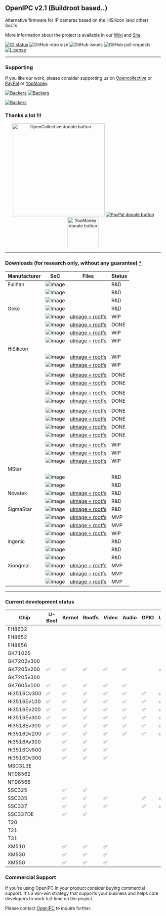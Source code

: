 ## OpenIPC v2.1 (Buildroot based..)

Alternative firmware for IP cameras based on the HiSilicon (and other) SoC's

More information about the project is available in our [Wiki](https://github.com/OpenIPC/openipc-2.1/wiki) and [Site](https://openipc.org)

[![CI status](https://img.shields.io/github/downloads/OpenIPC/openipc-2.1/total.svg)](https://github.com/OpenIPC/openipc-2.1/releases)
![GitHub repo size](https://img.shields.io/github/repo-size/OpenIPC/openipc-2.1)
![GitHub issues](https://img.shields.io/github/issues/OpenIPC/openipc-2.1)
![GitHub pull requests](https://img.shields.io/github/issues-pr/OpenIPC/openipc-2.1)
[![License](https://img.shields.io/github/license/OpenIPC/openipc-2.1)](https://opensource.org/licenses/MIT)

-----

### Supporting

If you like our work, please consider supporting us on [Opencollective](https://opencollective.com/openipc/contribute/backer-14335/checkout) or [PayPal](https://www.paypal.com/donate/?hosted_button_id=C6F7UJLA58MBS) or [YooMoney](https://openipc.org/donation/yoomoney.html). 

[![Backers](https://opencollective.com/openipc/tiers/backer/badge.svg?label=backer&color=brightgreen)](https://opencollective.com/openipc)
[![Backers](https://opencollective.com/openipc/tiers/badge.svg)](https://opencollective.com/openipc)

[![Backers](https://opencollective.com/openipc/tiers/backer.svg?avatarHeight=36)](https://opencollective.com/openipc#support)

### Thanks a lot !!!

<p align="center">
<a href="https://opencollective.com/openipc/contribute/backer-14335/checkout" target="_blank"><img src="https://opencollective.com/webpack/donate/button@2x.png?color=blue" width="300" alt="OpenCollective donate button" /></a>
<a href="https://www.paypal.com/donate/?hosted_button_id=C6F7UJLA58MBS"><img src="https://www.paypalobjects.com/en_US/IT/i/btn/btn_donateCC_LG.gif" alt="PayPal donate button" /> </a>
<a href="https://openipc.org/donation/yoomoney.html"><img src="https://yoomoney.ru/transfer/balance-informer/balance?id=596194605&key=291C29A811B500D7" width="100" alt="YooMoney donate button" /> </a>
</p>

-----

### Downloads (for research only, without any guarantee) <a href="#commercial">*</a>

| Manufacturer | SoC | Files | Status |
|--------------|-----|-------|--------|
|Fullhan  |![Image](https://img.shields.io/static/v1?label=FH8632&message=help%20needed&color=5500ff&logo=github)  | | R&D   |
|         |![Image](https://github.com/OpenIPC/openipc-2.1/actions/workflows/fh8852_images.yml/badge.svg)          | | R&D   |
|         |![Image](https://github.com/OpenIPC/openipc-2.1/actions/workflows/fh8856_images.yml/badge.svg)          | | R&D   |
|Goke     |![Image](https://github.com/OpenIPC/openipc-2.1/actions/workflows/gk7102s_images.yml/badge.svg)         | | R&D   |
|         |![Image](https://github.com/OpenIPC/openipc-2.1/actions/workflows/gk7202v300_images.yml/badge.svg)      |[uImage + rootfs](https://github.com/OpenIPC/openipc-2.1/releases/download/latest/openipc.gk7202v300-br.tgz) | WIP  |
|         |![Image](https://github.com/OpenIPC/openipc-2.1/actions/workflows/gk7205v200_images.yml/badge.svg)      |[uImage + rootfs](https://github.com/OpenIPC/openipc-2.1/releases/download/latest/openipc.gk7205v200-br.tgz) | DONE |
|         |![Image](https://github.com/OpenIPC/openipc-2.1/actions/workflows/gk7205v300_images.yml/badge.svg)      |[uImage + rootfs](https://github.com/OpenIPC/openipc-2.1/releases/download/latest/openipc.gk7205v300-br.tgz) | WIP  |
|         |![Image](https://github.com/OpenIPC/openipc-2.1/actions/workflows/gk7605v100_images.yml/badge.svg)      |[uImage + rootfs](https://github.com/OpenIPC/openipc-2.1/releases/download/latest/openipc.gk7605v100-br.tgz) | WIP  |
|HiSilicon|                                                                                                        | |       |
|         |![Image](https://github.com/OpenIPC/openipc-2.1/actions/workflows/hi3516av100_images.yml/badge.svg)     |[uImage + rootfs](https://github.com/OpenIPC/openipc-2.1/releases/download/latest/openipc.hi3516av100-br.tgz)| WIP  |
|         |![Image](https://github.com/OpenIPC/openipc-2.1/actions/workflows/hi3516dv100_images.yml/badge.svg)     |[uImage + rootfs](https://github.com/OpenIPC/openipc-2.1/releases/download/latest/openipc.hi3516dv100-br.tgz)| WIP  |
|         |                                                                                                        |                                                                                                             |      |
|         |![Image](https://github.com/OpenIPC/openipc-2.1/actions/workflows/hi3516cv200_images.yml/badge.svg)     |[uImage + rootfs](https://github.com/OpenIPC/openipc-2.1/releases/download/latest/openipc.hi3516cv200-br.tgz)| DONE |
|         |![Image](https://github.com/OpenIPC/openipc-2.1/actions/workflows/hi3518ev200_images.yml/badge.svg)     |[uImage + rootfs](https://github.com/OpenIPC/openipc-2.1/releases/download/latest/openipc.hi3518ev200-br.tgz)| DONE |
|         |                                                                                                        |                                                                                                             |      |
|         |![Image](https://github.com/OpenIPC/openipc-2.1/actions/workflows/hi3516cv300_images.yml/badge.svg)     |[uImage + rootfs](https://github.com/OpenIPC/openipc-2.1/releases/download/latest/openipc.hi3516cv300-br.tgz)| DONE |
|         |![Image](https://github.com/OpenIPC/openipc-2.1/actions/workflows/hi3516ev100_images.yml/badge.svg)     |[uImage + rootfs](https://github.com/OpenIPC/openipc-2.1/releases/download/latest/openipc.hi3516ev100-br.tgz)| DONE |
|         |                                                                                                        |                                                                                                             |      |
|         |![Image](https://github.com/OpenIPC/openipc-2.1/actions/workflows/hi3516ev300_images.yml/badge.svg)     |[uImage + rootfs](https://github.com/OpenIPC/openipc-2.1/releases/download/latest/openipc.hi3516ev300-br.tgz)| DONE |
|         |![Image](https://github.com/OpenIPC/openipc-2.1/actions/workflows/hi3516ev200_images.yml/badge.svg)     |[uImage + rootfs](https://github.com/OpenIPC/openipc-2.1/releases/download/latest/openipc.hi3516ev200-br.tgz)| DONE |
|         |![Image](https://github.com/OpenIPC/openipc-2.1/actions/workflows/hi3518ev300_images.yml/badge.svg)     |[uImage + rootfs](https://github.com/OpenIPC/openipc-2.1/releases/download/latest/openipc.hi3518ev300-br.tgz)| DONE |
|         |![Image](https://github.com/OpenIPC/openipc-2.1/actions/workflows/hi3516dv200_images.yml/badge.svg)     |[uImage + rootfs](https://github.com/OpenIPC/openipc-2.1/releases/download/latest/openipc.hi3516dv200-br.tgz)| DONE |
|         |                                                                                                        |                                                                                                             |      |
|         |![Image](https://github.com/OpenIPC/openipc-2.1/actions/workflows/hi3516cv500_images.yml/badge.svg)     |[uImage + rootfs](https://github.com/OpenIPC/openipc-2.1/releases/download/latest/openipc.hi3516cv500-br.tgz)| WIP  |
|         |![Image](https://github.com/OpenIPC/openipc-2.1/actions/workflows/hi3516av300_images.yml/badge.svg)     |[uImage + rootfs](https://github.com/OpenIPC/openipc-2.1/releases/download/latest/openipc.hi3516av300-br.tgz)| WIP  |
|         |![Image](https://github.com/OpenIPC/openipc-2.1/actions/workflows/hi3516dv300_images.yml/badge.svg)     |[uImage + rootfs](https://github.com/OpenIPC/openipc-2.1/releases/download/latest/openipc.hi3516dv300-br.tgz)| WIP  |
|MStar    |                                                                                                        | |       |
|         |![Image](https://img.shields.io/static/v1?label=MSC313E&message=help%20needed&color=5500ff&logo=github) | | R&D   |
|         |![Image](https://img.shields.io/static/v1?label=MSC316D&message=help%20needed&color=5500ff&logo=github) | | R&D   |
|Novatek  |![Image](https://github.com/OpenIPC/openipc-2.1/actions/workflows/nt98562_images.yml/badge.svg)         |[uImage + rootfs](https://github.com/OpenIPC/openipc-2.1/releases/download/latest/openipc.nt98562-br.tgz)    | R&D  |
|         |![Image](https://github.com/OpenIPC/openipc-2.1/actions/workflows/nt98566_images.yml/badge.svg)         |[uImage + rootfs](https://github.com/OpenIPC/openipc-2.1/releases/download/latest/openipc.nt98566-br.tgz)    | R&D  |
|SigmaStar|![Image](https://github.com/OpenIPC/openipc-2.1/actions/workflows/ssc325_images.yml/badge.svg)          |[uImage + rootfs](https://github.com/OpenIPC/openipc-2.1/releases/download/latest/openipc.ssc325-br.tgz)     | R&D  |
|         |![Image](https://github.com/OpenIPC/openipc-2.1/actions/workflows/ssc335_images.yml/badge.svg)          |[uImage + rootfs](https://github.com/OpenIPC/openipc-2.1/releases/download/latest/openipc.ssc335-br.tgz)     | MVP  |
|         |![Image](https://github.com/OpenIPC/openipc-2.1/actions/workflows/ssc337_images.yml/badge.svg)          |[uImage + rootfs](https://github.com/OpenIPC/openipc-2.1/releases/download/latest/openipc.ssc337-br.tgz)     | MVP  |
|         |![Image](https://github.com/OpenIPC/openipc-2.1/actions/workflows/ssc337de_images.yml/badge.svg)        |[uImage + rootfs](https://github.com/OpenIPC/openipc-2.1/releases/download/latest/openipc.ssc337de-br.tgz)   | WIP  |
|Ingenic  |![Image](https://img.shields.io/static/v1?label=T20&message=help%20needed&color=5500ff&logo=github)     | | R&D   |
|         |![Image](https://img.shields.io/static/v1?label=T21&message=help%20needed&color=5500ff&logo=github)     | | R&D   |
|         |![Image](https://github.com/OpenIPC/openipc-2.1/actions/workflows/t31_images.yml/badge.svg)             | | R&D   |
|Xiongmai |![Image](https://github.com/OpenIPC/openipc-2.1/actions/workflows/xm510_images.yml/badge.svg)           |[uImage + rootfs](https://github.com/OpenIPC/openipc-2.1/releases/download/latest/openipc.xm510-br.tgz)      | MVP  |
|         |![Image](https://github.com/OpenIPC/openipc-2.1/actions/workflows/xm530_images.yml/badge.svg)           |[uImage + rootfs](https://github.com/OpenIPC/openipc-2.1/releases/download/latest/openipc.xm530-br.tgz)      | MVP  |
|         |![Image](https://github.com/OpenIPC/openipc-2.1/actions/workflows/xm550_images.yml/badge.svg)           |[uImage + rootfs](https://github.com/OpenIPC/openipc-2.1/releases/download/latest/openipc.xm550-br.tgz)      | MVP  |

-----

### Current development status

| Chip        | U-Boot | Kernel | Rootfs | Video  | Audio  | GPIO   | USB    | WiFi   | MMC    | IPv6   |
|-------------|--------|--------|--------|--------|--------|--------|--------|--------|--------|--------|
| FH8632      |        |        |        |        |        |        |        |        |        |        |
| FH8852      |        |        |        |        |        |        |        |        |        |        |
| FH8856      |        |        |        |        |        |        |        |        |        |        |
| GK7102S     |        |        |        |        |        |        |        |        |        |        |
| GK7202v300  |        |        |        |        |        |        |        |        |        |        |
| GK7205v200  | ✅               | ✅               | ✅               | ✅               | ✅               |        | ✅               | ✅               |        |        |
| GK7205v300  |        |        |        |        |        |        |        |        |        |        |
| GK7605v100  | ✅               | ✅               | ✅               | ✅               | ✅               |        |        |        |        |        |
| Hi3516Cv300 | ✅               | ✅               | ✅               | ✅               | ✅               | ✅               | ✅               | ✅               | ✅               | ✅               |
| Hi3516Ev100 | ✅               | ✅               | ✅               | ✅               | ✅               | ✅               | ✅               | ✅               | ✅               | ✅               |
| Hi3516Ev200 | ✅               | ✅               | ✅               | ✅               | ✅               | ✅               | ✅               | ✅               | ✅               | ✅               |
| Hi3516Ev300 | ✅               | ✅               | ✅               | ✅               | ✅               | ✅               | ✅               | ✅               | ✅               | ✅               |
| Hi3518Ev300 | ✅               | ✅               | ✅               | ✅               | ✅               | ✅               | ✅               | ✅               | ✅               | ✅               |
| Hi3516Dv200 | ✅               | ✅               | ✅               | ✅               | ✅               | ✅               | ✅               | ✅               | ✅               | ✅               |
| Hi3516Av300 |        | ✅               | ✅               | ✅               |        |        |        |        |        |        |
| Hi3516Cv500 |        | ✅               | ✅               | ✅               |        |        |        |        |        |        |
| Hi3516Dv300 |        | ✅               | ✅               | ✅               |        |        |        |        |        |        |
| MSC313E     |        |        |        |        |        |        |        |        |        |        |
| NT98562     |        |        |        |        |        |        |        |        |        |        |
| NT98566     |        |        |        |        |        |        |        |        |        |        |
| SSC325      |        | ✅               | ✅               |        |        |        |        |        |        |        |
| SSC335      |        | ✅               | ✅               | ✅               |        | ✅               | ✅               |        | ✅               |        |
| SSC337      |        | ✅               | ✅               | ✅               |        | ✅               | ✅               |        | ✅               |        |
| SSC337DE    |        | ✅               | ✅               |        |        |        |        |        |        |        |
| T20         |        |        |        |        |        |        |        |        |        |        |
| T21         |        |        |        |        |        |        |        |        |        |        |
| T31         |        |        |        |        |        |        |        |        |        |        |
| XM510       |        | ✅               | ✅               | ✅               |        |        |        |        |        |        |
| XM530       |        | ✅               | ✅               | ✅               |        |        |        |        |        |        |
| XM550       |        | ✅               | ✅               | ✅               |        |        |        |        |        |        |

### Commercial Support
<a id="commercial"></a>

If you're using OpenIPC in your product consider buying commercial support. It's
a win-win strategy that supports your business and helps core developers to work
full-time on the project.

Please contact [OpenIPC](mailto:flyrouter@gmail.com) to inquire further.
